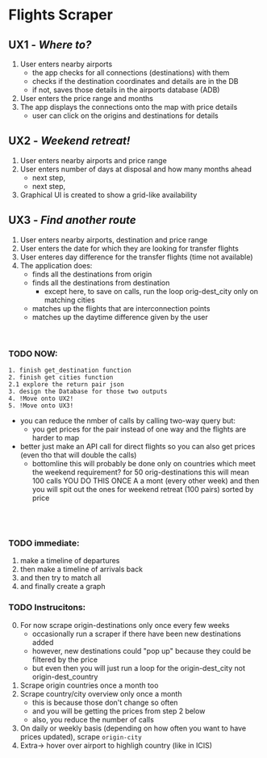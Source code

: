 # Flights Scraper

## UX1 - <i>Where to?</i>
1. User enters nearby airports
   - the app checks for all connections (destinations) with them
   - checks if the destination coordinates and details are in the DB
   - if not, saves those details in the airports database (ADB)
2. User enters the price range and months
3. The app displays the connections onto the map with price details
   - user can click on the origins and destinations for details

## UX2 - <i>Weekend retreat!</i>
1. User enters nearby airports and price range
2. User enters number of days at disposal and how many months ahead
   - next step,
   - next step,
3. Graphical UI is created to show a grid-like availability

## UX3 - <i>Find another route</i>
1. User enters nearby airports, destination and price range
2. User enters the date for which they are looking for transfer flights
3. User enteres day difference for the transfer flights (time not available)
4. The application does:
   - finds all the destinations from origin
   - finds all the destinations from destination
      - except here, to save on calls, run the loop orig-dest_city only on matching cities
   - matches up the flights that are interconnection points
   - matches up the daytime difference given by the user

<br>

### TODO NOW:
    1. finish get_destination function
    2. finish get cities function
    2.1 explore the return pair json
    3. design the Database for those two outputs
    4. !Move onto UX2!
    5. !Move onto UX3!

- you can reduce the nmber of calls by calling two-way query but:
	- you get prices for the pair instead of one way and the flights are harder to map
- better just make an API call for direct flights so you can also get prices (even tho that will double the calls)
	- bottomline this will probably be done only on countries which meet the weekend requirement? for 50 orig-destinations this will mean 100 calls
YOU DO THIS ONCE A a mont (every other week) and then you will spit out the ones for weekend retreat (100 pairs) sorted by price

<br>
<br>

### TODO immediate:
1. make a timeline of departures
2. then make a timeline of arrivals back
3. and then try to match all
4. and finally create a graph

### TODO Instrucitons:
0. For now scrape origin-destinations only once every few weeks
   - occasionally run a scraper if there have been new destinations added
   - however, new destinations could "pop up" because they could be filtered by the price
   - but even then you will just run a loop for the origin-dest_city not origin-dest_country
1. Scrape origin countries once a month too
2. Scrape country/city overview only once a month
   - this is because those don't change so often
   - and you will be getting the prices from step 2 below
   - also, you reduce the number of calls
3. On daily or weekly basis (depending on how often you want to have prices updated), scrape `origin-city`
4. Extra-> hover over airport to highligh country (like in ICIS)
